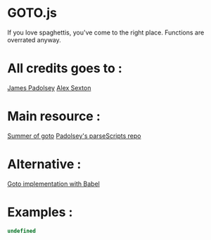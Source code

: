 # GOTO.js
If you love spaghettis, you've come to the right place. Functions are overrated anyway.

# All credits goes to :
[James Padolsey](https://github.com/padolsey)
[Alex Sexton](https://alexsexton.com/blog/2009/07/goto-dot-js/)

# Main resource : 
[Summer of goto](https://web.archive.org/web/20120423055911/http://summerofgoto.com/)
[Padolsey's parseScripts repo](https://github.com/padolsey/parseScripts)

# Alternative : 
[Goto implementation with Babel](https://github.com/kisonecat/babel-plugin-goto)

# Examples : 
```javascript
undefined
```